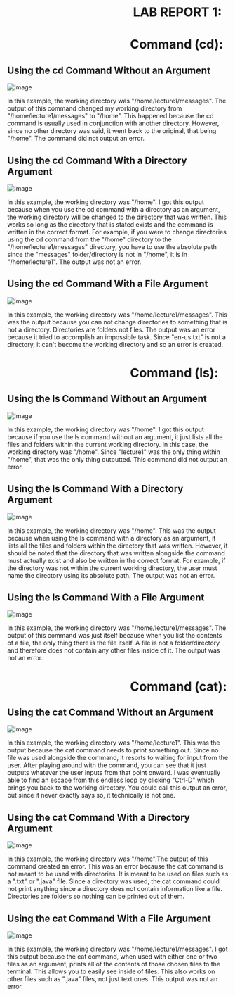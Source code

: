 #     &ensp;&ensp;&ensp;&ensp;&ensp;&ensp;&ensp;&ensp;&ensp;&ensp;&ensp;&ensp;&ensp;&ensp;&ensp;&ensp;&ensp;&ensp;&ensp;&ensp;                                                  LAB REPORT 1:


&ensp;&ensp;&ensp;&ensp;&ensp;&ensp;&ensp;&ensp;&ensp;&ensp;&ensp;&ensp;&ensp;&ensp;&ensp;&ensp;&ensp;&ensp;&ensp;&ensp;Command (cd):
=============
## Using the cd Command Without an Argument
![image](https://github.com/JoshCaneday/cse15l-lab-reports/assets/146874169/f91f1027-934e-4a78-b9e4-d52a10d4655f)

In this example, the working directory was "/home/lecture1/messages". The output of this command changed my working directory from "/home/lecture1/messages" to "/home". This happened because the cd command is usually used in conjunction with another directory. However, since no other directory was said, it went back to the original, that being "/home". The command did not output an error.

## Using the cd Command With a Directory Argument
![image](https://github.com/JoshCaneday/cse15l-lab-reports/assets/146874169/8534da13-f4c6-4cef-964b-f685a1e5924f)

In this example, the working directory was "/home". I got this output because when you use the cd command with a directory as an argument, the working directory will be changed to the directory that was written. This works so long as the directory that is stated exists and the command is written in the correct format. For example, if you were to change directories using the cd command from the "/home" directory to the "/home/lecture1/messages" directory, you have to use the absolute path since the "messages" folder/directory is not in "/home", it is in "/home/lecture1". The output was not an error.

## Using the cd Command With a File Argument
![image](https://github.com/JoshCaneday/cse15l-lab-reports/assets/146874169/28b3b820-f01f-43af-ab24-37845d971706)

In this example, the working directory was "/home/lecture1/messages". This was the output because you can not change directories to something that is not a directory. Directories are folders not files. The output was an error because it tried to accomplish an impossible task. Since "en-us.txt" is not a directory, it can't become the working directory and so an error is created.

&ensp;&ensp;&ensp;&ensp;&ensp;&ensp;&ensp;&ensp;&ensp;&ensp;&ensp;&ensp;&ensp;&ensp;&ensp;&ensp;&ensp;&ensp;&ensp;&ensp;Command (ls):
=============
## Using the ls Command Without an Argument
![image](https://github.com/JoshCaneday/cse15l-lab-reports/assets/146874169/9d8fb183-aaa3-4e63-8fef-a18c64d3f729)

In this example, the working directory was "/home". I got this output because if you use the ls command without an argument, it just lists all the files and folders within the current working directory. In this case, the working directory was "/home". Since "lecture1" was the only thing within "/home", that was the only thing outputted. This command did not output an error.

## Using the ls Command With a Directory Argument
![image](https://github.com/JoshCaneday/cse15l-lab-reports/assets/146874169/5ed7788d-ed62-4fc5-8bb7-8afdf50e4f79)

In this example, the working directory was "/home". This was the output because when using the ls command with a directory as an argument, it lists all the files and folders within the directory that was written. However, it should be noted that the directory that was written alongside the command must actually exist and also be written in the correct format. For example, if the directory was not within the current working directory, the user must name the directory using its absolute path. The output was not an error.

## Using the ls Command With a File Argument
![image](https://github.com/JoshCaneday/cse15l-lab-reports/assets/146874169/094e2d73-d1bb-4855-b760-8bc0594d5e12)

In this example, the working directory was "/home/lecture1/messages". The output of this command was just itself because when you list the contents of a file, the only thing there is the file itself. A file is not a folder/directory and therefore does not contain any other files inside of it. The output was not an error.
   
&ensp;&ensp;&ensp;&ensp;&ensp;&ensp;&ensp;&ensp;&ensp;&ensp;&ensp;&ensp;&ensp;&ensp;&ensp;&ensp;&ensp;&ensp;&ensp;&ensp;Command (cat):
=============
## Using the cat Command Without an Argument
![image](https://github.com/JoshCaneday/cse15l-lab-reports/assets/146874169/ecddf3ab-02cf-4c92-b88e-b0c366bd0eb4)

In this example, the working directory was "/home/lecture1". This was the output because the cat command needs to print something out. Since no file was used alongside the command, it resorts to waiting for input from the user. After playing around with the command, you can see that it just outputs whatever the user inputs from that point onward. I was eventually able to find an escape from this endless loop by clicking "Ctrl-D" which brings you back to the working directory. You could call this output an error, but since it never exactly says so, it technically is not one.

## Using the cat Command With a Directory Argument
![image](https://github.com/JoshCaneday/cse15l-lab-reports/assets/146874169/103b1f0c-96ac-46a6-979c-aa7b7cf274b7)

In this example, the working directory was "/home".The output of this command created an error. This was an error because the cat command is not meant to be used with directories. It is meant to be used on files such as a ".txt" or ".java" file. Since a directory was used, the cat command could not print anything since a directory does not contain information like a file. Directories are folders so nothing can be printed out of them.


## Using the cat Command With a File Argument
![image](https://github.com/JoshCaneday/cse15l-lab-reports/assets/146874169/e998cc4b-a712-4639-bbaa-9aff7de7ae47)

In this example, the working directory was "/home/lecture1/messages". I got this output because the cat command, when used with either one or two files as an argument, prints all of the contents of those chosen files to the terminal. This allows you to easily see inside of files. This also works on other files such as ".java" files, not just text ones. This output was not an error.
   
   
